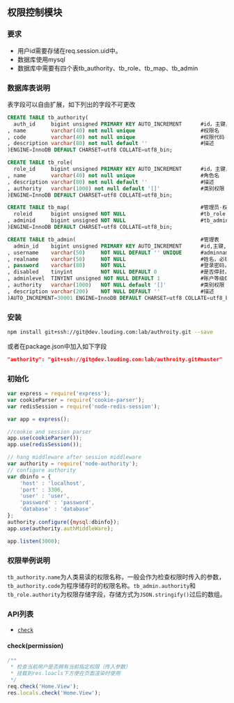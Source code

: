 ## 权限控制模块
### 要求
+ 用户id需要存储在req.session.uid中。
+ 数据库使用mysql
+ 数据库中需要有四个表tb_authority、tb_role、tb_map、tb_admin

### 数据库表说明
表字段可以自由扩展，如下列出的字段不可更改

``` SQL
CREATE TABLE tb_authority(
  auth_id     bigint unsigned PRIMARY KEY AUTO_INCREMENT 	  #id，主键，自增
, name        varchar(40) not null unique                     #权限名
, code        varchar(40) not null unique                     #权限代码
, description varchar(80) not null default ''                 #描述
)ENGINE=InnoDB DEFAULT CHARSET=utf8 COLLATE=utf8_bin;

CREATE TABLE tb_role(
  role_id     bigint unsigned PRIMARY KEY AUTO_INCREMENT 	  #id，主键，自增
, name        varchar(40) not null unique                     #角色名
, description varchar(80) not null default ''                 #描述
, authority   varchar(1000) not null default '[]'             #类别权限 数组的json字符串
)ENGINE=InnoDB DEFAULT CHARSET=utf8 COLLATE=utf8_bin;

CREATE TABLE tb_map(                                          #管理员-权限组关系表
  roleid      bigint unsigned NOT NULL                        #tb_role name
, adminid     bigint unsigned NOT NULL                        #tb_admin id
)ENGINE=InnoDB DEFAULT CHARSET=utf8 COLLATE=utf8_bin;

CREATE TABLE tb_admin(                                        #管理表
  admin_id    bigint unsigned PRIMARY KEY AUTO_INCREMENT  	  #id,主键,自增
, username    varchar(50)     NOT NULL DEFAULT '' UNIQUE      #adminname
, realname    varchar(50)     NOT NULL                        #姓名，必填
, password    varchar(80)     NOT NULL                        #登录密码，必填
, disabled    tinyint         NOT NULL DEFAULT 0              #是否停封，默认否
, adminlevel  TINYINT unsigned NOT NULL DEFAULT 1             #账户等级0,1,2,3,...
, authority   varchar(1000)   NOT NULL default '[]'           #类别权限 数组的json字符串
, description varchar(200)    NOT NULL DEFAULT ''             #描述
)AUTO_INCREMENT=30001 ENGINE=InnoDB DEFAULT CHARSET=utf8 COLLATE=utf8_bin;
```
### 安装
``` bash
npm install git+ssh://git@dev.louding.com:lab/authroity.git --save
```
或者在package.json中加入如下字段

``` json
"authority": "git+ssh://git@dev.louding.com:lab/authroity.git#master"
```
### 初始化

``` javascript
var express = require('express');
var cookieParser = require('cookie-parser');
var redisSession = require('node-redis-session');

var app = express();

//cookie and session parser
app.use(cookieParser());
app.use(redisSession());

// hang middleware after session middleware
var authority = require('node-authority');
// configure authority
var dbinfo = {
	'host' : 'localhost',
	'port' : 3306,
	'user' : 'user',
	'password' : 'password',
	'database' : 'database'
};
authority.configure({mysql:dbinfo});
app.use(authority.authMiddleWare);

app.listen(3000);
```
### 权限举例说明
`tb_authority.name`为人类易读的权限名称，一般会作为检查权限时传入的参数，`tb_authority.code`为程序储存时的权限名称。`tb_admin.authority`和`tb_role.authority`为权限存储字段，存储方式为`JSON.stringify()`过后的数组。
### API列表
* [`check`](#checkpermission)

#### check(permission)

``` javascript
/**
 * 检查当前用户是否拥有当前指定权限（传入参数）
 * 挂载到res.loacls下方便在页面渲染时使用
 */
req.check('Home.View');
res.locals.check('Home.View');
```

